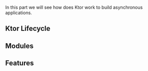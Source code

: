 In this part we will see how does Ktor work to build asynchronous applications.

##  Ktor Lifecycle

##  Modules

##  Features
